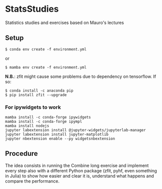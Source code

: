 # StatsStudies
Statistics studies and exercises based on Mauro's lectures

## Setup

```
$ conda env create -f environment.yml
```
or
```
$ mamba env create -f environment.yml
```

**N.B.**: zfit might cause some problems due to dependency on tensorflow. If so:
```
$ conda install -c anaconda pip
$ pip install zfit --upgrade
```

### For ipywidgets to work

```
mamba install -c conda-forge ipywidgets
mamba install -c conda-forge ipympl
mamba install nodejs
jupyter labextension install @jupyter-widgets/jupyterlab-manager
jupyter labextension install jupyter-matplotlib
jupyter nbextension enable --py widgetsnbextension
```

## Procedure

The idea consists in running the Combine long exercise and implement every step also with a different Python package (zfit, pyhf, even something in Julia) to show how easier and clear it is, understand what happens and compare the performance.